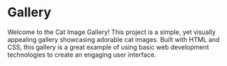 # Gallery
Welcome to the Cat Image Gallery! This project is a simple, yet visually appealing gallery showcasing adorable cat images. Built with HTML and CSS, this gallery is a great example of using basic web development technologies to create an engaging user interface.

